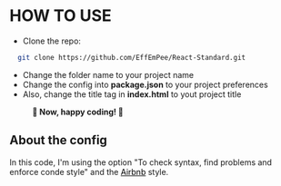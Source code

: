 # HOW TO USE

- Clone the repo:
```bash
  git clone https://github.com/EffEmPee/React-Standard.git
```
- Change the folder name to your project name
- Change the config into **package.json** to your project preferences
- Also, change the title tag in **index.html** to yout project title
<p style="text-align:left; margin-left: 40px"><b>🎉 Now, happy coding! 🎉</b></p>

## About the config

<p style="text-">In this code, I'm using the option "To check syntax, find problems and enforce conde style" and the <a href="https://github.com/airbnb/javascript" style="color:black;text-decoration: underline;">Airbnb</a> style.</p>

